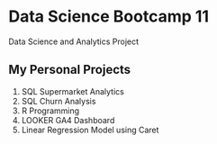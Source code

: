 # Data Science Bootcamp 11
Data Science and Analytics Project

## My Personal Projects

1. SQL Supermarket Analytics
2. SQL Churn Analysis
3. R Programming
4. LOOKER GA4 Dashboard
5. Linear Regression Model using Caret
